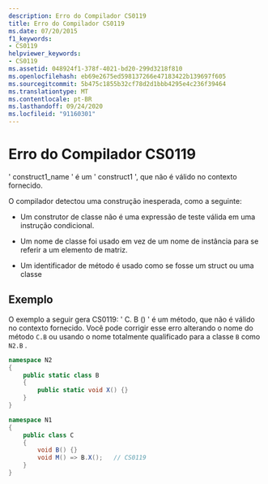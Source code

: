 ```yaml
---
description: Erro do Compilador CS0119
title: Erro do Compilador CS0119
ms.date: 07/20/2015
f1_keywords:
- CS0119
helpviewer_keywords:
- CS0119
ms.assetid: 048924f1-378f-4021-bd20-299d3218f810
ms.openlocfilehash: eb69e2675ed598137266e47183422b139697f605
ms.sourcegitcommit: 5b475c1855b32cf78d2d1bbb4295e4c236f39464
ms.translationtype: MT
ms.contentlocale: pt-BR
ms.lasthandoff: 09/24/2020
ms.locfileid: "91160301"
---
```

# <a name="compiler-error-cs0119"></a>Erro do Compilador CS0119

' construct1_name ' é um ' construct1 ', que não é válido no contexto fornecido.  
  
 O compilador detectou uma construção inesperada, como a seguinte:  
  
- Um construtor de classe não é uma expressão de teste válida em uma instrução condicional.  
  
- Um nome de classe foi usado em vez de um nome de instância para se referir a um elemento de matriz.  
  
- Um identificador de método é usado como se fosse um struct ou uma classe  
  
## <a name="example"></a>Exemplo  

 O exemplo a seguir gera CS0119: ' C. B () ' é um método, que não é válido no contexto fornecido. Você pode corrigir esse erro alterando o nome do método `C.B` ou usando o nome totalmente qualificado para a classe `B` como `N2.B` .

```csharp
namespace N2
{
    public static class B
    {
        public static void X() {}
    }
}

namespace N1
{
    public class C
    {
        void B() {}
        void M() => B.X();   // CS0119
    }
}
```
